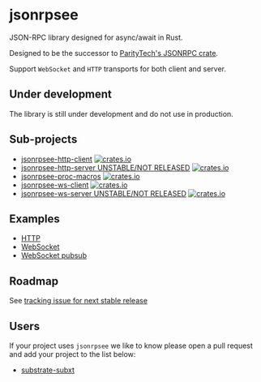 # jsonrpsee

JSON-RPC library designed for async/await in Rust.

Designed to be the successor to [ParityTech's JSONRPC crate](https://github.com/paritytech/jsonrpc/).

Support `WebSocket` and `HTTP` transports for both client and server.

## Under development

The library is still under development and do not use in production.

## Sub-projects
- [jsonrpsee-http-client](./http-client) [![crates.io][ws-client-image]][ws-client-url]
- [jsonrpsee-http-server UNSTABLE/NOT RELEASED](./http-server) [![crates.io][http-server-image]][http-server-url]
- [jsonrpsee-proc-macros](./proc-macros) [![crates.io][proc-macros-image]][proc-macros-url]
- [jsonrpsee-ws-client](./ws-client) [![crates.io][ws-client-image]][ws-client-url]
- [jsonrpsee-ws-server UNSTABLE/NOT RELEASED](./http-server) [![crates.io][http-server-image]][http-server-url]


[http-client-image]: https://img.shields.io/crates/v/jsonrpsee-http-client.svg
[http-client-url]: https://crates.io/crates/jsonrpsee-http-client
[http-server-image]: https://img.shields.io/crates/v/jsonrpsee-http-server.svg
[http-server-url]: https://crates.io/crates/jsonrpsee-http-server
[proc-macros-url]: https://crates.io/crates/jsonrpsee-proc-macros
[proc-macros-image]: https://img.shields.io/crates/v/jsonrpsee-proc-macros.svg
[ws-client-image]: https://img.shields.io/crates/v/jsonrpsee-ws-client.svg
[ws-client-url]: https://crates.io/crates/jsonrpsee-ws-client
[ws-server-image]: https://img.shields.io/crates/v/jsonrpsee-ws-server.svg
[ws-server-url]: https://crates.io/crates/jsonrpsee-ws-server

## Examples

- [HTTP](./examples/examples/http.rs)
- [WebSocket](./examples/examples/ws.rs)
- [WebSocket pubsub](./examples/examples/ws_subscription.rs)

## Roadmap

See [tracking issue for next stable release](https://github.com/paritytech/jsonrpsee/issues/251)

## Users

If your project uses `jsonrpsee` we like to know please open a pull request and add your project to the list below:
- [substrate-subxt](https://github.com/paritytech/substrate-subxt)
